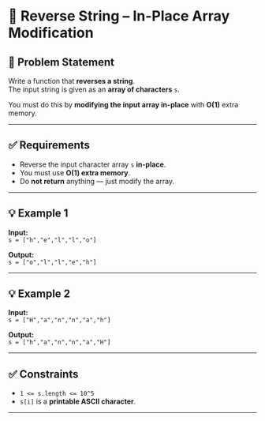 # 🔄 Reverse String – In-Place Array Modification

## 📝 Problem Statement

Write a function that **reverses a string**.  
The input string is given as an **array of characters** `s`.

You must do this by **modifying the input array in-place** with **O(1)** extra memory.

---

## ✅ Requirements

- Reverse the input character array `s` **in-place**.
- You must use **O(1) extra memory**.
- Do **not return** anything — just modify the array.

---

## 💡 Example 1

**Input:**  
`s = ["h","e","l","l","o"]`

**Output:**  
`s = ["o","l","l","e","h"]`

---

## 💡 Example 2

**Input:**  
`s = ["H","a","n","n","a","h"]`

**Output:**  
`s = ["h","a","n","n","a","H"]`

---

## ✅ Constraints

- `1 <= s.length <= 10^5`
- `s[i]` is a **printable ASCII character**.

---
